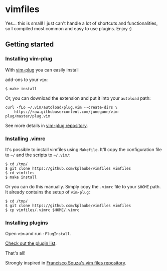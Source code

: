 vimfiles
========

Yes... this is small! I just can't handle a lot of shortcuts and
functionalities, so I compiled most common and easy to use plugins. Enjoy :)

Getting started
---------------

### Installing vim-plug

With [vim-plug](https://github.com/junegunn/vim-plug) you can easily install

add-ons to your `vim`:

    $ make install

Or, you can download the extension and put it into your `autoload` path:

    curl -fLo ~/.vim/autoload/plug.vim --create-dirs \
        https://raw.githubusercontent.com/junegunn/vim-plug/master/plug.vim

See more details in [vim-plug repository](https://github.com/junegunn/vim-plug).

### Installing .vimrc

It's possible to install vimfiles using `Makefile`. It'll copy the
configuration file to `~/` and the scripts to `~/.vim/`:

    $ cd /tmp/
    $ git clone https://github.com/kplaube/vimfiles vimfiles
    $ cd vimfiles
    $ make install

Or you can do this manually. Simply copy the `.vimrc` file to your `$HOME` path.
It already contains the setup of `vim-plug`:

    $ cd /tmp/
    $ git clone https://github.com/kplaube/vimfiles vimfiles
    $ cp vimfiles/.vimrc $HOME/.vimrc


### Installing plugins

Open `vim` and run `:PlugInstall`.

[Check out the plugin list](https://github.com/kplaube/vimfiles/blob/master/.vimrc#L11).

That's all!

Strongly inspired in [Francisco Souza's vim files repository](https://github.com/fsouza/vimfiles).
